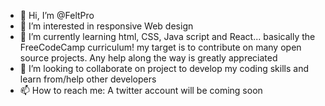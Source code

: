 - 👋 Hi, I’m @FeltPro
- 👀 I’m interested in responsive Web design
- 🌱 I’m currently learning html, CSS, Java script and React... basically the FreeCodeCamp curriculum! my target is to contribute on many open source projects. Any help along the way is greatly appreciated
- 💞️ I’m looking to collaborate on project to develop my coding skills and learn from/help other developers
- 📫 How to reach me: A twitter account will be coming soon 

<!---
FeltPro/FeltPro is a ✨ special ✨ repository because its `README.md` (this file) appears on your GitHub profile.
You can click the Preview link to take a look at your changes.
--->

